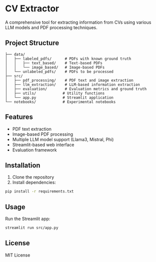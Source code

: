 # CV Extractor

A comprehensive tool for extracting information from CVs using various LLM models and PDF processing techniques.

## Project Structure

```
├── data/
│   ├── labeled_pdfs/      # PDFs with known ground truth
│   │   ├── text_based/    # Text-based PDFs
│   │   └── image_based/   # Image-based PDFs
│   └── unlabeled_pdfs/    # PDFs to be processed
├── src/
│   ├── pdf_processing/    # PDF text and image extraction
│   ├── llm_extraction/    # LLM-based information extraction
│   ├── evaluation/        # Evaluation metrics and ground truth
│   ├── utils/            # Utility functions
│   └── app.py            # Streamlit application
└── notebooks/            # Experimental notebooks
```

## Features

- PDF text extraction
- Image-based PDF processing
- Multiple LLM model support (Llama3, Mistral, Phi)
- Streamlit-based web interface
- Evaluation framework

## Installation

1. Clone the repository
2. Install dependencies:

```bash
pip install -r requirements.txt
```

## Usage

Run the Streamlit app:

```bash
streamlit run src/app.py
```

## License

MIT License
